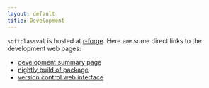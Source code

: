 ```yaml
---
layout: default
title: Development
---
```

`softclassval` is hosted at [r-forge](http://www.r-forge.r-project.org). Here are some direct links to the development web pages:

- [development summary page](https://r-forge.r-project.org/projects/softclassval/)
- [nightly build of package](https://r-forge.r-project.org/R/?group_id=891)
- [version control web interface](https://r-forge.r-project.org/scm/?group_id=891)
